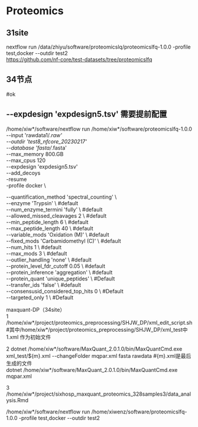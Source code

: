 # Proteomics
## 31site
nextflow run /data/zhiyu/software/proteomicslq/proteomicslfq-1.0.0  -profile test,docker --outdir test2  
https://github.com/nf-core/test-datasets/tree/proteomicslfq  

## 34节点
#ok
## --expdesign 'expdesign5.tsv' 需要提前配置
 /home/xiw*/software/nextflow run /home/xiw*/software/proteomicslfq-1.0.0  \
 --input 'rawdata1/*.raw'  \
 --outdir 'test8_nfcore_20230217' \
 --database 'fasta/*.fasta' \
 --max_memory 800.GB \
 --max_cpus 120 \
 --expdesign 'expdesign5.tsv' \
 --add_decoys \
 -resume \
 -profile docker \


 --quantification_method 'spectral_counting' \  
 --enzyme 'Trypsin' \ #default  
 --num_enzyme_termini 'fully' \ #default  
 --allowed_missed_cleavages 2 \ #default  
 --min_peptide_length 6 \   #default  
 --max_peptide_length 40 \   #default  
 --variable_mods 'Oxidation (M)' \ #default  
 --fixed_mods 'Carbamidomethyl (C)' \  #default  
 --num_hits 1 \ #default  
 --max_mods 3 \ #default  
 --outlier_handling 'none' \  #default  
 --protein_level_fdr_cutoff 0.05 \  #default  
 --protein_inference 'aggregation' \  #default  
 --protein_quant 'unique_peptides' \ #Default  
 --transfer_ids 'false'  \ #default  
 --consensusid_considered_top_hits 0 \ #Default  
 --targeted_only 1 \ #Default  
 
maxquant-DP（34site）  
1 /home/xiw*/project/proteomics_preprocessing/SHJW_DP/xml_edit_script.sh #其中/home/xiw*/project/proteomics_preprocessing/SHJW_DP/xml_test中1.xml 作为初始文件

2 dotnet /home/xiw*/software/MaxQuant_2.0.1.0/bin/MaxQuantCmd.exe xml_test/${m}.xml   --changeFolder mqpar.xml   fasta   rawdata #{m}.xml是最后生成的文件  
dotnet /home/xiw*/software/MaxQuant_2.0.1.0/bin/MaxQuantCmd.exe mqpar.xml  

3 /home/xiw*/project/sixhosp_maxquant_proteomics_328samples3/data_analysis.Rmd  




 /home/xiw*/software/nextflow  run  /home/xiwenz/software/proteomicslfq-1.0.0  -profile test,docker --outdir test2  
